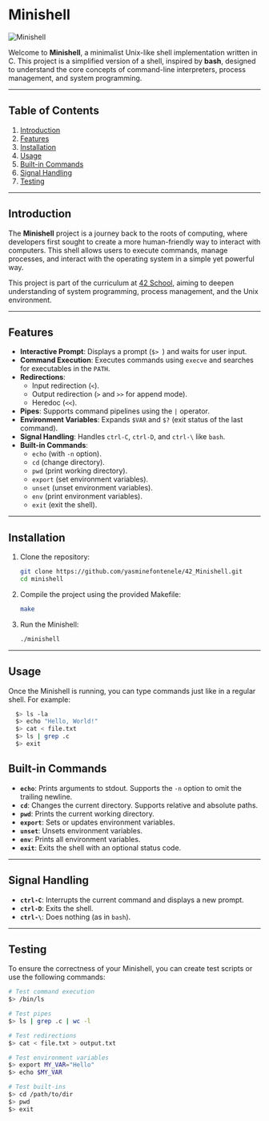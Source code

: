 # Minishell

![Minishell](https://img.shields.io/badge/Shell-C-4EAA25?logo=gnubash&logoColor=white)

Welcome to **Minishell**, a minimalist Unix-like shell implementation written in C. This project is a simplified version of a shell, inspired by **bash**, designed to understand the core concepts of command-line interpreters, process management, and system programming.

---

## Table of Contents

1. [Introduction](#introduction)
2. [Features](#features)
3. [Installation](#installation)
4. [Usage](#usage)
5. [Built-in Commands](#built-in-commands)
6. [Signal Handling](#signal-handling)
7. [Testing](#testing)
   
---

## Introduction

The **Minishell** project is a journey back to the roots of computing, where developers first sought to create a more human-friendly way to interact with computers. This shell allows users to execute commands, manage processes, and interact with the operating system in a simple yet powerful way.

This project is part of the curriculum at [42 School](https://www.42.fr/), aiming to deepen understanding of system programming, process management, and the Unix environment.

---

## Features

- **Interactive Prompt**: Displays a prompt (`$> `) and waits for user input.
- **Command Execution**: Executes commands using `execve` and searches for executables in the `PATH`.
- **Redirections**:
  - Input redirection (`<`).
  - Output redirection (`>` and `>>` for append mode).
  - Heredoc (`<<`).
- **Pipes**: Supports command pipelines using the `|` operator.
- **Environment Variables**: Expands `$VAR` and `$?` (exit status of the last command).
- **Signal Handling**: Handles `ctrl-C`, `ctrl-D`, and `ctrl-\` like `bash`.
- **Built-in Commands**:
  - `echo` (with `-n` option).
  - `cd` (change directory).
  - `pwd` (print working directory).
  - `export` (set environment variables).
  - `unset` (unset environment variables).
  - `env` (print environment variables).
  - `exit` (exit the shell).

---

## Installation

1. Clone the repository:
   ```bash
   git clone https://github.com/yasminefontenele/42_Minishell.git
   cd minishell
2. Compile the project using the provided Makefile:
   ```bash
   make
3. Run the Minishell:
   ```bash
   ./minishell

---

## Usage
Once the Minishell is running, you can type commands just like in a regular shell. For example:
  ```bash
    $> ls -la
    $> echo "Hello, World!"
    $> cat < file.txt
    $> ls | grep .c
    $> exit
  ```

## Built-in Commands

- **`echo`**: Prints arguments to stdout. Supports the `-n` option to omit the trailing newline.
- **`cd`**: Changes the current directory. Supports relative and absolute paths.
- **`pwd`**: Prints the current working directory.
- **`export`**: Sets or updates environment variables.
- **`unset`**: Unsets environment variables.
- **`env`**: Prints all environment variables.
- **`exit`**: Exits the shell with an optional status code.

---

## Signal Handling

- **`ctrl-C`**: Interrupts the current command and displays a new prompt.
- **`ctrl-D`**: Exits the shell.
- **`ctrl-\`**: Does nothing (as in `bash`).

---

## Testing

To ensure the correctness of your Minishell, you can create test scripts or use the following commands:
```bash
# Test command execution
$> /bin/ls

# Test pipes
$> ls | grep .c | wc -l

# Test redirections
$> cat < file.txt > output.txt

# Test environment variables
$> export MY_VAR="Hello"
$> echo $MY_VAR

# Test built-ins
$> cd /path/to/dir
$> pwd
$> exit

